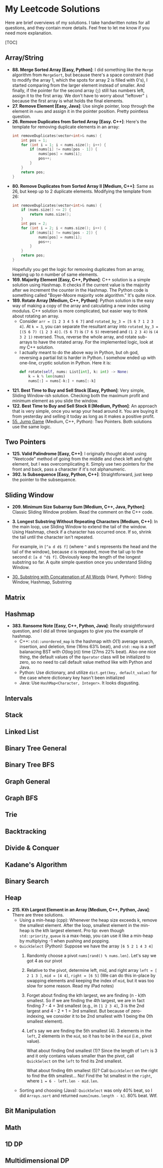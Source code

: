 # My Leetcode Solutions

Here are brief overviews of my solutions.
I take handwritten notes for all questions, and they contain more details.
Feel free to let me know if you need more explanation.

[TOC]

## Array/String

- **88. Merge Sorted Array [Easy, Python]**: I did something like the `Merge` algorithm from `MergeSort`, but because there's a space constraint (had to modify the array 1, which the spots for array 2 is filled with 0's), I started comparing from the larger element instead of smaller.
    And finally, if the pointer for the second array (`j`) still has numbers left, assign it to the first array.
    We don't have to worry about "leftover" `i` because the first array is what holds the final elements.
- **27. Remove Element [Easy, Java]**: Use single pointer, loop through the element in `nums` and assign it in the pointer position. Pretty pointless question.
- **26. Remove Duplicates from Sorted Array [Easy. C++]**: Here's the template for removing duplicate elements in an array:
    ```cpp
    int removeDuplicates(vector<int>& nums) {
        int pos = 1;
        for (int i = 1; i < nums.size(); i++) {
            if (nums[i] != nums[pos - 1]) {
                nums[pos] = nums[i];
                pos++;
            }
        }
        return pos;
    }
    ```
- **80. Remove Duplicates from Sorted Array II [Medium, C++]**: Same as 26, but keep up to 2 duplicate elements. Modifying the template from 26:
    ```cpp
    int removeDuplicates(vector<int>& nums) {
        if (nums.size() <= 2) {
            return nums.size();
        }
        int pos = 2;
        for (int i = 2; i < nums.size(); i++) {
            if (nums[i] != nums[pos - 2]) {
                nums[pos] = nums[i];
                pos++;
            }
        }
        return pos;
    }
    ```
    Hopefully you get the logic for removing duplicates from an array, keeping up to $n$ number of same elements.
- **169. Majority Element [Easy, C++, Python]**: C++ solution is a simple solution using Hashmap.
    It checks if the current value is the majority after we increment the counter in the Hashmap.
    The Python code is something called "Boyer-Moore majority vote algorithm."
    It's quite nice.
- **189. Rotate Array [Medium, C++, Python]**: Python solution is the easy way of making a copy of the array and calculating a new index using modulus.
    C++ solution is more complicated, but easier way to think about rotating an array.
    - Consider `arr = [1 2 3 4 5 6 7]` and `rotated_by_3 = [5 6 7 1 2 3 4]`. At `k = 3`, you can separate the resultant array into `rotated_by_3 = [(5 6 7) (1 2 3 4)]`. `(5 6 7)` is `(7 6 5)` reversed and `(1 2 3 4)` is `(4 3 2 1)` reversed. Thus, reverse the whole array, and rotate sub-arrays to have the rotated array. For the implemented logic, look at my C++ solution.
    - I actually meant to do the above way in Python, but oh god, reversing a partial list is harder in Python. I somehow ended up with one-line, cryptic solution in Python. Here it is:
        ```python
        def rotate(self, nums: List[int], k: int) -> None:
            k = k % len(nums)
            nums[:] = nums[-k:] + nums[:-k]
        ```
- **121. Best Time to Buy and Sell Stock [Easy, Python]**: Very simple, Sliding Window-ish solution.
    Checking both the maximum profit and minimum element as you slide the window.
- **122. Best Time to Buy and Sell Stock II [Medium, Python]**: An approach that is very simple, once you wrap your head around it.
    You are buying it from yesterday and selling it today as long as it makes a positive profit.
- [55. Jump Game](notes/0030-substr-w-concate-of-all-words.md) (Medium, C++, Python): Two Pointers. Both solutions use the same logic.

## Two Pointers

- **125. Valid Palindrome [Easy, C++]**: I originally thought about using "Neetcode" method of going from the middle and check left and right element, but I was overcomplicating it.
    Simply use two pointers for the front and back, pass a character if it's not alphanumeric.
- **392. Is Subsequence [Easy, Python, C++]**: Straightforward, just keep the pointer to the subsequence.

## Sliding Window

- **209. Minimum Size Subarray Sum [Medium, C++, Java, Python]**: Classic Sliding Window problem. Read the comment on the C++ code.
- **3. Longest Substring Without Repeating Characters [Medium, C++]**: In the main loop, use Sliding Window to extend the tail of the window.
    Using Hashmap, check if a character has occurred once.
    If so, shrink the tail until the character isn't repeated.

    For example, in `[^a d d$ f]` (where `^` and `$` represents the head and the tail of the window), because `d` is repeated, move the tail up to the second `d`: `[a d ^d$ f]`.
    Obviously keep the length of the longest substring so far.
    A quite simple question once you understand Sliding Window.
- [30. Substring with Concatenation of All Words](notes/0030-substr-w-concate-of-all-words.md) (Hard, Python): Sliding Window, Hashmap, Substring

## Matrix

## Hashmap

- **383. Ransome Note [Easy, C++, Python, Java]**: Really straightforward question, and I did all three languages to give you the example of hashmap.
    - C++: `std::unordered_map` is the hashmap with $O(1)$ average search, insertion, and deletion, time (16ms 63% beat), and `std::map` is a self balanacing BST with $O(\log (n))$ time (27ms 22% beat).
        Also one nice thing, the default values of the `Operator` class will be initialized to zero, so no need to call default value method like with Python and Java.
    - Python: Use dictionary, and utilize `dict.get(key, default_value)` for the case where dictionary key hasn't been initialized
    - Java: Use `HashMap<Character, Integer>`. It looks disgusting.

## Intervals

## Stack

## Linked List

## Binary Tree General

## Binary Tree BFS

## Graph General

## Graph BFS

## Trie

## Backtracking

## Divide & Conquer

## Kadane's Algorithm

## Binary Search

## Heap

- **215. Kth Largest Element in an Array [Medium, C++, Python, Java]**: There are three solutions.
    - Using a min-heap (cpp): Whenever the heap size exceeds k, remove the smallest element.
        After the loop, smallest element in the min-heap is the kth largest element.
        Pro tip: even though `std::priority_queue` is a max-heap, you can use it like a min-heap by multiplying -1 when pushing and popping.
    - `QuickSelect` (Python): Suppose we have the array `[6 5 2 1 4 3 4]`
        1. Randomly choose a pivot `nums[rand() % nums.len]`. Let's say we got 4 as our pivot
        2. Relative to the pivot, determine left, mid, and right array
            `left = [ 2 1 3 ]`, `mid = [4 4]`, `right = [6 5]`
            (We can do this in-place by swapping elements and keeping the index of `mid`, but it was too slow for some reason. Read my iPad notes)
        3. Forget about finding the kth largest, we are finding (n - k)th smallest.
            So if we are finding the 4th largest, we are in fact finding 7 - 4 = 3rd smallest
            (e.g., in `[1 2 3 4]`, 3 is the 2nd largest and 4 - 2 + 1 = 3rd smallest. But because of zero-indexing, we consider it to be 2nd smallest with 1 being the 0th smallest element).
        4. Let's say we are finding the 5th smallest (4). 3 elements in the `left`, 2 elements in the `mid`, so it has to be in the `mid` (i.e., pivot value).

            What about finding 0nd smallest (1)? Since the length of `left` is 3 and it only contains values smaller than the pivot, call `QuickSelect` on the `left` to find its 2nd smallest.

            What about finding 6th smallest (5)? Call `QuickSelect` on the right to find the 6th smallest... No! Find the 1st smallest in the `right`, where `1 = 6 - left.len - mid.len`.
    - Sorting and choosing (Java): `QuickSelect` was only 40% beat, so I did `Arrays.sort` and returned `nums[nums.length - k]`. 80% beat. Wtf.

## Bit Manipulation

## Math

## 1D DP

## Multidimensional DP

